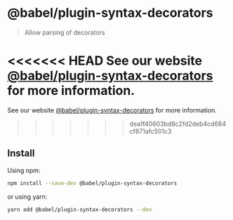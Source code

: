 # @babel/plugin-syntax-decorators

> Allow parsing of decorators

<<<<<<< HEAD
See our website [@babel/plugin-syntax-decorators](https://babeljs.io/docs/en/next/babel-plugin-syntax-decorators.html) for more information.
=======
See our website [@babel/plugin-syntax-decorators](https://babeljs.io/docs/en/babel-plugin-syntax-decorators) for more information.
>>>>>>> dea1f40603bd8c2fd2deb4cd684cf871afc501c3

## Install

Using npm:

```sh
npm install --save-dev @babel/plugin-syntax-decorators
```

or using yarn:

```sh
yarn add @babel/plugin-syntax-decorators --dev
```
